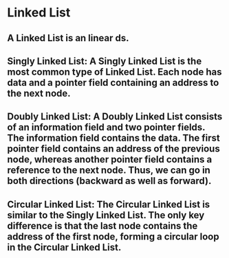 # Linked List

## A Linked List is an linear ds.

## Singly Linked List: A Singly Linked List is the most common type of Linked List. Each node has data and a pointer field containing an address to the next node.
## Doubly Linked List: A Doubly Linked List consists of an information field and two pointer fields. The information field contains the data. The first pointer field contains an address of the previous node, whereas another pointer field contains a reference to the next node. Thus, we can go in both directions (backward as well as forward).
## Circular Linked List: The Circular Linked List is similar to the Singly Linked List. The only key difference is that the last node contains the address of the first node, forming a circular loop in the Circular Linked List.
